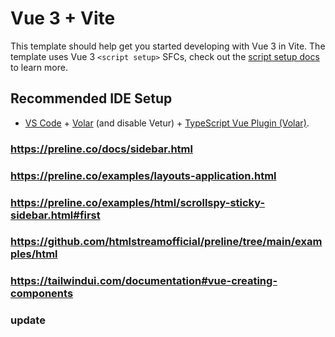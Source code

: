 # Vue 3 + Vite

This template should help get you started developing with Vue 3 in Vite. The template uses Vue 3 `<script setup>` SFCs, check out the [script setup docs](https://v3.vuejs.org/api/sfc-script-setup.html#sfc-script-setup) to learn more.

## Recommended IDE Setup

- [VS Code](https://code.visualstudio.com/) + [Volar](https://marketplace.visualstudio.com/items?itemName=Vue.volar) (and disable Vetur) + [TypeScript Vue Plugin (Volar)](https://marketplace.visualstudio.com/items?itemName=Vue.vscode-typescript-vue-plugin).


### https://preline.co/docs/sidebar.html

### https://preline.co/examples/layouts-application.html

### https://preline.co/examples/html/scrollspy-sticky-sidebar.html#first

### https://github.com/htmlstreamofficial/preline/tree/main/examples/html

### https://tailwindui.com/documentation#vue-creating-components

### update
